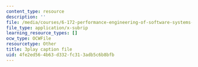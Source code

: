 ```yaml
---
content_type: resource
description: ''
file: /media/courses/6-172-performance-engineering-of-software-systems-fall-2018/4fe2ed564b63d332fc313adb5c6b8bfb_euO8bqSW_Ow.srt
file_type: application/x-subrip
learning_resource_types: []
ocw_type: OCWFile
resourcetype: Other
title: 3play caption file
uid: 4fe2ed56-4b63-d332-fc31-3adb5c6b8bfb
---
```

